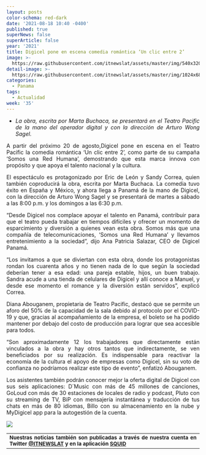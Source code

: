 ```yaml
---
layout: posts
color-schema: red-dark
date: '2021-08-18 10:40 -0400'
published: true
superNews: false
superArticle: false
year: '2021'
title: Digicel pone en escena comedia romántica ‘Un clic entre 2’
image: >-
  https://raw.githubusercontent.com/itnewslat/assets/master/img/540x320/Digicel-Panamá-p.jpg
detail-image: >-
  https://raw.githubusercontent.com/itnewslat/assets/master/img/1024x680/Digicel-Panamá-g.jpg
categories:
  - Panama
tags:
  - Actualidad
week: '35'
---
```

<ul style="list-style-type: disc; text-align: justify;">
	<li><em>La obra, escrita por Marta Buchaca, se presentará en el Teatro Pacific de la mano del operador digital y con la dirección de Arturo Wong Sagel.</em><em>                                                      </em></li>
</ul>
<p style="text-align: justify;">A partir del próximo 20 de agosto,Digicel pone en escena en el Teatro Pacific la comedia romántica ‘Un clic entre 2’, como parte de su campaña ‘Somos una Red Humana’, demostrando que esta marca innova con propósito y que apoya el talento nacional y la cultura.</p>
<p style="text-align: justify;">El espectáculo es protagonizado por Eric de León y Sandy Correa, quien también coproducirá la obra, escrita por Marta Buchaca. La comedia tuvo éxito en España y México, y ahora llega a Panamá de la mano de Digicel, con la dirección de Arturo Wong Sagel y se presentará de martes a sábado a las 8:00 p.m. y los domingos a las 6:30 p.m.</p>
<p style="text-align: justify;">“Desde Digicel nos complace apoyar el talento en Panamá, contribuir para que el teatro pueda trabajar en tiempos difíciles y ofrecer un momento de esparcimiento y diversión a quienes vean esta obra. Somos más que una compañía de telecomunicaciones, ‘Somos una Red Humana’ y llevamos entretenimiento a la sociedad”, dijo Ana Patricia Salazar, CEO de Digicel Panamá.</p>
<p style="text-align: justify;">“Los invitamos a que se diviertan con esta obra, donde los protagonistas rondan los cuarenta años y no tienen nada de lo que según la sociedad deberían tener a esa edad: una pareja estable, hijos, un buen trabajo. Sandra acude a una tienda de celulares de Digicel y allí conoce a Manuel, y desde ese momento el romance y la diversión están servidos”, explicó Correa.</p>
<p style="text-align: justify;">Diana Abouganem, propietaria de Teatro Pacific, destacó que se permite un aforo del 50% de la capacidad de la sala debido al protocolo por el COVID-19 y que, gracias al acompañamiento de la empresa, el boleto se ha podido mantener por debajo del costo de producción para lograr que sea accesible para todos.</p>
<p style="text-align: justify;">“Son aproximadamente 12 los trabajadores que directamente están vinculados a la obra y hay otros tantos que indirectamente, se ven beneficiados por su realización. Es indispensable para reactivar la economía de la cultura el apoyo de empresas como Digicel, sin su voto de confianza no podríamos realizar este tipo de evento”, enfatizó Abouganem.</p>
<p style="text-align: justify;">Los asistentes también podrán conocer mejor la oferta digital de Digicel con sus seis aplicaciones: D´Music con más de 45 millones de canciones, GoLoud con más de 30 estaciones de locales de radio y podcast, Pluto con su streaming de TV, BiP con mensajería instantánea y traducción de tus chats en más de 80 idiomas, Billo con su almacenamiento en la nube y MyDigicel app para la autogestión de la cuenta.</p>

![](https://raw.githubusercontent.com/itnewslat/assets/master/img/540x320/Digicel-Panamá-p.jpg)


<table style="height: 42px;" width="569">
<tbody>
<tr>
<td style="text-align: justify;"><sub><strong>Nuestras noticias también son publicadas a través de nuestra cuenta en Twitter <a href="https://twitter.com/itnewslat?lang=es">@ITNEWSLAT</a> y en la aplicación <a href="https://squidapp.co/en/">SQUID</a></strong></sub></td>
</tr>
</tbody>
</table>